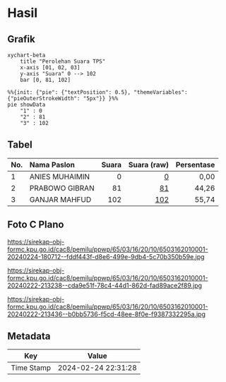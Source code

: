 # Hasil

## Grafik

```mermaid
xychart-beta
    title "Perolehan Suara TPS"
    x-axis [01, 02, 03]
    y-axis "Suara" 0 --> 102
    bar [0, 81, 102]
```

```mermaid
%%{init: {"pie": {"textPosition": 0.5}, "themeVariables": {"pieOuterStrokeWidth": "5px"}} }%%
pie showData
    "1" : 0
    "2" : 81
    "3" : 102
```

## Tabel

| No. | Nama Paslon    | Suara | Suara (raw) | Persentase |
|:--- |:-------------- | -----:| -----------:| ----------:|
| 1   | ANIES MUHAIMIN | 0     | [0][p-1]    | 0,00       |
| 2   | PRABOWO GIBRAN | 81    | [81][p-2]   | 44,26      |
| 3   | GANJAR MAHFUD  | 102   | [102][p-3]  | 55,74      |


[p-1]: https://github.com/gigit-pemilu/pemilu-2024-65-kalimantan-utara/blob/main/pilpres/hitung-suara/sub/65-kalimantan-utara/sub/03-nunukan/sub/16-sembakung-atulai/sub/2010-binanun/sub/001-tps/sub/paslon-1.txt
[p-2]: https://github.com/gigit-pemilu/pemilu-2024-65-kalimantan-utara/blob/main/pilpres/hitung-suara/sub/65-kalimantan-utara/sub/03-nunukan/sub/16-sembakung-atulai/sub/2010-binanun/sub/001-tps/sub/paslon-2.txt
[p-3]: https://github.com/gigit-pemilu/pemilu-2024-65-kalimantan-utara/blob/main/pilpres/hitung-suara/sub/65-kalimantan-utara/sub/03-nunukan/sub/16-sembakung-atulai/sub/2010-binanun/sub/001-tps/sub/paslon-3.txt

## Foto C Plano

https://sirekap-obj-formc.kpu.go.id/cac8/pemilu/ppwp/65/03/16/20/10/6503162010001-20240224-180712--fddf443f-d8e6-499e-9db4-5c70b350b59e.jpg

https://sirekap-obj-formc.kpu.go.id/cac8/pemilu/ppwp/65/03/16/20/10/6503162010001-20240222-213238--cda9e51f-78c4-44d1-862d-fad89ace2f89.jpg

https://sirekap-obj-formc.kpu.go.id/cac8/pemilu/ppwp/65/03/16/20/10/6503162010001-20240222-213436--b0bb5736-f5cd-48ee-8f0e-f9387332295a.jpg


## Metadata

| Key        | Value               |
| ---------- | ------------------- |
| Time Stamp | 2024-02-24 22:31:28 |



